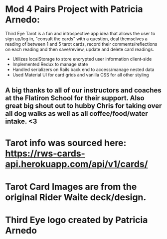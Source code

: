 # Mod 4 Pairs Project with Patricia Arnedo: 

Third Eye Tarot is a fun and introspective app idea that allows the user to sign up/log in, "consult the cards" with a question, deal themselves a reading of between 1 and 5 tarot cards, record their comments/reflections on each reading and then save/review, update and delete card readings.


* Utilizes localStorage to store encrypted user information client-side
* Implemented Redux to manage state
* Handled serializers on Rails back end to access/manage nested data
* Used Material UI for card grids and vanilla CSS for all other styling 

## A big thanks to all of our instructors and coaches at the Flatiron School for their support. Also great big shout out to hubby Chris for taking over all dog walks as well as all coffee/food/water intake. <3 


# Tarot info was sourced here: https://rws-cards-api.herokuapp.com/api/v1/cards/

# Tarot Card Images are from the original Rider Waite deck/design.

# Third Eye logo created by Patricia Arnedo




<!-- 
This README would normally document whatever steps are necessary to get the
application up and running.

Things you may want to cover:

* Ruby version

* System dependencies

* Configuration

* Database creation

* Database initialization

* How to run the test suite

* Services (job queues, cache servers, search engines, etc.)

* Deployment instructions

* ...   -->
